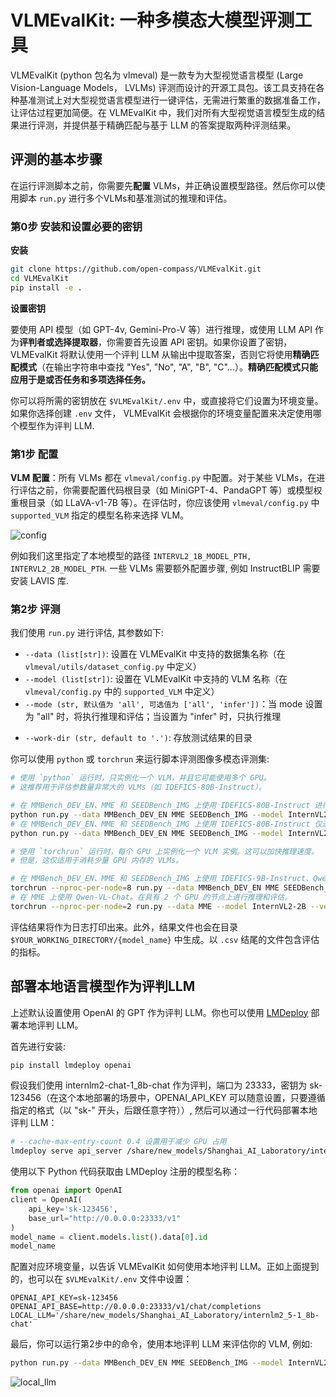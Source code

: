 # VLMEvalKit: 一种多模态大模型评测工具

VLMEvalKit (python 包名为 vlmeval) 是一款专为大型视觉语言模型 (Large Vision-Language Models， LVLMs) 评测而设计的开源工具包。该工具支持在各种基准测试上对大型视觉语言模型进行一键评估，无需进行繁重的数据准备工作，让评估过程更加简便。在 VLMEvalKit 中，我们对所有大型视觉语言模型生成的结果进行评测，并提供基于精确匹配与基于 LLM 的答案提取两种评测结果。


## 评测的基本步骤

在运行评测脚本之前，你需要先**配置** VLMs，并正确设置模型路径。然后你可以使用脚本 `run.py` 进行多个VLMs和基准测试的推理和评估。


### 第0步 安装和设置必要的密钥

**安装**

```bash
git clone https://github.com/open-compass/VLMEvalKit.git
cd VLMEvalKit
pip install -e .
```

**设置密钥**

要使用 API 模型（如 GPT-4v, Gemini-Pro-V 等）进行推理，或使用 LLM API 作为**评判者或选择提取器**，你需要首先设置 API 密钥。如果你设置了密钥，VLMEvalKit 将默认使用一个评判 LLM 从输出中提取答案，否则它将使用**精确匹配模式**（在输出字符串中查找 "Yes", "No", "A", "B", "C"...）。**精确匹配模式只能应用于是或否任务和多项选择任务。**


你可以将所需的密钥放在 `$VLMEvalKit/.env` 中，或直接将它们设置为环境变量。如果你选择创建 `.env` 文件，
VLMEvalKit 会根据你的环境变量配置来决定使用哪个模型作为评判 LLM. 


### 第1步 配置

**VLM 配置**：所有 VLMs 都在 `vlmeval/config.py` 中配置。对于某些 VLMs，在进行评估之前，你需要配置代码根目录（如 MiniGPT-4、PandaGPT 等）或模型权重根目录（如 LLaVA-v1-7B 等）。在评估时，你应该使用 `vlmeval/config.py` 中 `supported_VLM` 指定的模型名称来选择 VLM。


![config](https://github.com/user-attachments/assets/56578745-a8e1-4aa1-88fb-47d21874864b)


例如我们这里指定了本地模型的路径 `INTERVL2_1B_MODEL_PTH, INTERVL2_2B_MODEL_PTH`. 一些 VLMs 需要额外配置步骤, 例如 InstructBLIP 需要安装 LAVIS 库.

<!-- **代码准备和安装**: InstructBLIP ([LAVIS](https://github.com/salesforce/LAVIS)), LLaVA ([LLaVA](https://github.com/haotian-liu/LLaVA)), MiniGPT-4 ([MiniGPT-4](https://github.com/Vision-CAIR/MiniGPT-4)), mPLUG-Owl2 ([mPLUG-Owl2](https://github.com/X-PLUG/mPLUG-Owl/tree/main/mPLUG-Owl2)), OpenFlamingo-v2 ([OpenFlamingo](https://github.com/mlfoundations/open_flamingo)), PandaGPT-13B ([PandaGPT](https://github.com/yxuansu/PandaGPT)), TransCore-M ([TransCore-M](https://github.com/PCIResearch/TransCore-M)).

**手动权重文件准备与配置**: InstructBLIP, LLaVA-v1-7B, MiniGPT-4, PandaGPT-13B -->

### 第2步 评测

我们使用 `run.py` 进行评估, 其参数如下:

- `--data (list[str])`: 设置在 VLMEvalKit 中支持的数据集名称（在 `vlmeval/utils/dataset_config.py` 中定义）
- `--model (list[str])`: 设置在 VLMEvalKit 中支持的 VLM 名称（在 `vlmeval/config.py` 中的 `supported_VLM` 中定义）
- `--mode (str, 默认值为 'all', 可选值为 ['all', 'infer'])`：当 mode 设置为 "all" 时，将执行推理和评估；当设置为 "infer" 时，只执行推理
<!-- - `--nproc (int, default to 4)`: 调用 API 的线程数 -->
- `--work-dir (str, default to '.')`: 存放测试结果的目录
<!-- - `--nframe (int, default to 8)`: 从视频中采样的帧数，仅对视频多模态评测集适用 -->
<!-- - `--pack (bool, store_true)`: 一个视频可能关联多个问题，如 `pack==True`，将会在一次询问中提问所有问题 -->

<!-- **用于评测图像多模态评测集的命令** -->

你可以使用 `python` 或 `torchrun` 来运行脚本评测图像多模态评测集:

```bash
# 使用 `python` 运行时，只实例化一个 VLM，并且它可能使用多个 GPU。
# 这推荐用于评估参数量非常大的 VLMs（如 IDEFICS-80B-Instruct）。

# 在 MMBench_DEV_EN、MME 和 SEEDBench_IMG 上使用 IDEFICS-80B-Instruct 进行推理和评估
python run.py --data MMBench_DEV_EN MME SEEDBench_IMG --model InternVL2-2B --verbose
# 在 MMBench_DEV_EN、MME 和 SEEDBench_IMG 上使用 IDEFICS-80B-Instruct 仅进行推理
python run.py --data MMBench_DEV_EN MME SEEDBench_IMG --model InternVL2-2B --verbose --mode infer

# 使用 `torchrun` 运行时，每个 GPU 上实例化一个 VLM 实例。这可以加快推理速度。
# 但是，这仅适用于消耗少量 GPU 内存的 VLMs。

# 在 MMBench_DEV_EN、MME 和 SEEDBench_IMG 上使用 IDEFICS-9B-Instruct、Qwen-VL-Chat、mPLUG-Owl2。在具有 8 个 GPU 的节点上进行推理和评估。
torchrun --nproc-per-node=8 run.py --data MMBench_DEV_EN MME SEEDBench_IMG --model InternVL2-2B  --verbose
# 在 MME 上使用 Qwen-VL-Chat。在具有 2 个 GPU 的节点上进行推理和评估。
torchrun --nproc-per-node=2 run.py --data MME --model InternVL2-2B --verbose
```

<!-- **用于评测视频多模态评测集的命令**

```bash
# 使用 `python` 运行时，只实例化一个 VLM，并且它可能使用多个 GPU。
# 这推荐用于评估参数量非常大的 VLMs（如 IDEFICS-80B-Instruct）。

# 在 MMBench-Video 上评测 IDEFCIS2-8B, 视频采样 8 帧作为输入，不采用 pack 模式评测
torchrun --nproc-per-node=8 run.py --data MMBench-Video --model InternVL2-1B --nframe 8
# 在 MMBench-Video 上评测 GPT-4o (API 模型), 视频采样 16 帧作为输入，采用 pack 模式评测
python run.py --data MMBench-Video --model InternVL2-1B --nframe 16 --pack
``` -->

评估结果将作为日志打印出来。此外，结果文件也会在目录 `$YOUR_WORKING_DIRECTORY/{model_name}` 中生成。以 `.csv` 结尾的文件包含评估的指标。

## 部署本地语言模型作为评判LLM

上述默认设置使用 OpenAI 的 GPT 作为评判 LLM。你也可以使用 [LMDeploy](https://github.com/InternLM/lmdeploy) 部署本地评判 LLM。

首先进行安装:
```bash
pip install lmdeploy openai
```

假设我们使用 internlm2-chat-1_8b-chat 作为评判，端口为 23333，密钥为 sk-123456（在这个本地部署的场景中，OPENAI_API_KEY 可以随意设置，只要遵循指定的格式（以 "sk-" 开头，后跟任意字符））, 然后可以通过一行代码部署本地评判 LLM：

```bash
# --cache-max-entry-count 0.4 设置用于减少 GPU 占用
lmdeploy serve api_server /share/new_models/Shanghai_AI_Laboratory/internlm2_5-1_8b-chat/ --cache-max-entry-count 0.4 --server-port 23333
```

使用以下 Python 代码获取由 LMDeploy 注册的模型名称：
```python
from openai import OpenAI
client = OpenAI(
    api_key='sk-123456',
    base_url="http://0.0.0.0:23333/v1"
)
model_name = client.models.list().data[0].id
model_name
```

配置对应环境变量，以告诉 VLMEvalKit 如何使用本地评判 LLM。正如上面提到的，也可以在  `$VLMEvalKit/.env` 文件中设置：

```
OPENAI_API_KEY=sk-123456
OPENAI_API_BASE=http://0.0.0.0:23333/v1/chat/completions
LOCAL_LLM='/share/new_models/Shanghai_AI_Laboratory/internlm2_5-1_8b-chat'
```

最后，你可以运行第2步中的命令，使用本地评判 LLM 来评估你的 VLM, 例如:

```bash
python run.py --data MMBench_DEV_EN MME SEEDBench_IMG --model InternVL2-2B --verbose
```

![local_llm](https://github.com/user-attachments/assets/551da64f-8ce7-4880-84ce-a5f8b808e123)

<!-- 
- 如果你希望将评判 LLM 部署在单独的一个 GPU 上，并且由于 GPU 内存有限而希望在其他 GPU 上评估你的 VLM，可以使用 `CUDA_VISIBLE_DEVICES=x` 这样的方法，例如：
```
CUDA_VISIBLE_DEVICES=0 lmdeploy serve api_server internlm/internlm2-chat-1_8b --server-port 23333
CUDA_VISIBLE_DEVICES=1,2,3 torchrun --nproc-per-node=3 run.py --data HallusionBench  --model qwen_chat --verbose
```
- 如果本地评判 LLM 在遵循指令方面不够好，评估过程可能会失败。请通过 issues 报告此类失败情况。
- 可以以不同的方式部署评判 LLM，例如使用私有 LLM（而非来自 HuggingFace）或使用量化 LLM。请参考 [LMDeploy doc](https://lmdeploy.readthedocs.io/en/latest/serving/api_server.html) 文档。也可以使用其他支持 OpenAI API 框架的方法。 -->